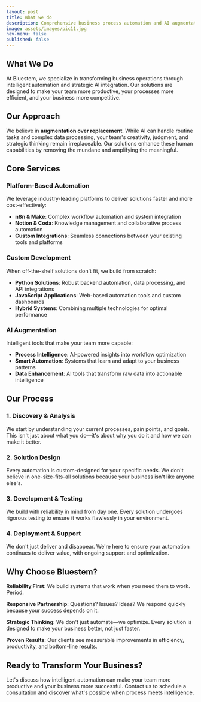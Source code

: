 ```yaml
---
layout: post
title: What we do
description: Comprehensive business process automation and AI augmentation solutions
image: assets/images/pic11.jpg
nav-menu: false
published: false
---
```


## What We Do

At Bluestem, we specialize in transforming business operations through intelligent automation and strategic AI integration. Our solutions are designed to make your team more productive, your processes more efficient, and your business more competitive.

## Our Approach

We believe in **augmentation over replacement**. While AI can handle routine tasks and complex data processing, your team's creativity, judgment, and strategic thinking remain irreplaceable. Our solutions enhance these human capabilities by removing the mundane and amplifying the meaningful.

## Core Services

### Platform-Based Automation
We leverage industry-leading platforms to deliver solutions faster and more cost-effectively:
- **n8n & Make**: Complex workflow automation and system integration
- **Notion & Coda**: Knowledge management and collaborative process automation
- **Custom Integrations**: Seamless connections between your existing tools and platforms

### Custom Development
When off-the-shelf solutions don't fit, we build from scratch:
- **Python Solutions**: Robust backend automation, data processing, and API integrations
- **JavaScript Applications**: Web-based automation tools and custom dashboards
- **Hybrid Systems**: Combining multiple technologies for optimal performance

### AI Augmentation
Intelligent tools that make your team more capable:
- **Process Intelligence**: AI-powered insights into workflow optimization
- **Smart Automation**: Systems that learn and adapt to your business patterns
- **Data Enhancement**: AI tools that transform raw data into actionable intelligence

## Our Process

### 1. Discovery & Analysis
We start by understanding your current processes, pain points, and goals. This isn't just about what you do—it's about why you do it and how we can make it better.

### 2. Solution Design
Every automation is custom-designed for your specific needs. We don't believe in one-size-fits-all solutions because your business isn't like anyone else's.

### 3. Development & Testing
We build with reliability in mind from day one. Every solution undergoes rigorous testing to ensure it works flawlessly in your environment.

### 4. Deployment & Support
We don't just deliver and disappear. We're here to ensure your automation continues to deliver value, with ongoing support and optimization.

## Why Choose Bluestem?

**Reliability First**: We build systems that work when you need them to work. Period.

**Responsive Partnership**: Questions? Issues? Ideas? We respond quickly because your success depends on it.

**Strategic Thinking**: We don't just automate—we optimize. Every solution is designed to make your business better, not just faster.

**Proven Results**: Our clients see measurable improvements in efficiency, productivity, and bottom-line results.

## Ready to Transform Your Business?

Let's discuss how intelligent automation can make your team more productive and your business more successful. Contact us to schedule a consultation and discover what's possible when process meets intelligence.
